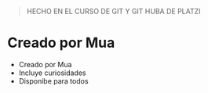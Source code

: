 >HECHO EN EL CURSO DE GIT Y GIT HUBA DE PLATZI

# Creado por Mua
* Creado por Mua
*   Incluye curiosidades
*   Disponibe para todos
